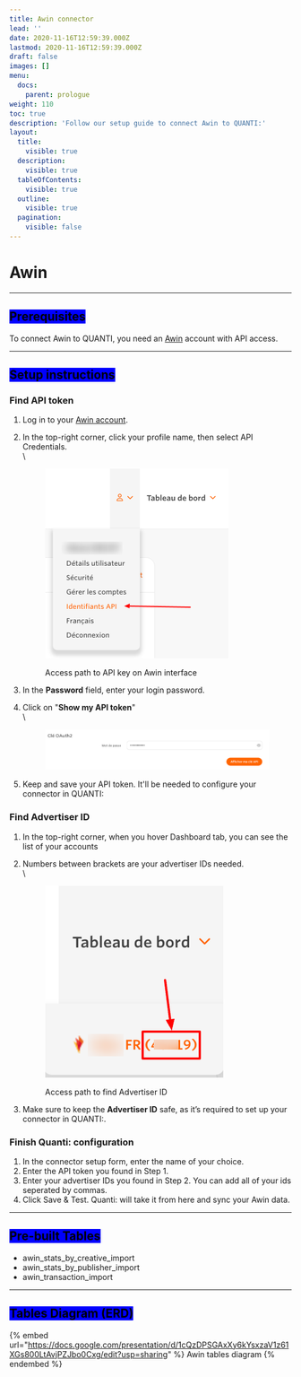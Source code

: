 ```yaml
---
title: Awin connector
lead: ''
date: 2020-11-16T12:59:39.000Z
lastmod: 2020-11-16T12:59:39.000Z
draft: false
images: []
menu:
  docs:
    parent: prologue
weight: 110
toc: true
description: 'Follow our setup guide to connect Awin to QUANTI:'
layout:
  title:
    visible: true
  description:
    visible: true
  tableOfContents:
    visible: true
  outline:
    visible: true
  pagination:
    visible: false
---
```


# Awin

***

## <mark style="background-color:blue;">Prerequisites</mark>

To connect Awin to QUANTI, you need an [Awin](https://www.awin.com/) account with API access.

***

## <mark style="background-color:blue;">Setup instructions</mark>

### Find API token

1. Log in to your [Awin account](https://www.awin.com/fr?utm\_source=quanti.io\&utm\_medium=partnership\&utm\_campaign=awin\_connector).
2.  In the top-right corner, click your profile name, then select API Credentials.\
    \


    <figure><img src="../../content/en/docs/prologue/awin/awin1.png" alt="Access path to API key on Awin interface" width="327"><figcaption><p>Access path to API key on Awin interface</p></figcaption></figure>


3. In the **Password** field, enter your login password.
4.  Click on  "**Show my API token**"\
    \


    <figure><img src="../../content/en/docs/prologue/awin/awin2.png" alt=""><figcaption></figcaption></figure>


5. Keep and save your API token. It'll be needed to configure your connector in QUANTI:

### Find Advertiser ID

1. In the top-right corner, when you hover Dashboard tab, you can see the list of your accounts
2.  Numbers between brackets are your advertiser IDs needed.\
    \


    <figure><img src="../../content/en/docs/prologue/awin/awin3.png" alt="Access path to find Advertiser ID"><figcaption><p>Access path to find Advertiser ID</p></figcaption></figure>


3. Make sure to keep the **Advertiser ID** safe, as it’s required to set up your connector in QUANTI:.

### Finish Quanti: configuration

1. In the connector setup form, enter the name of your choice.
2. Enter the API token you found in Step 1.
3. Enter your advertiser IDs you found in Step 2. You can add all of your ids seperated by commas.
4. Click Save & Test. Quanti: will take it from here and sync your Awin data.

***

## <mark style="background-color:blue;">Pre-built Tables</mark>

* awin\_stats\_by\_creative\_import
* awin\_stats\_by\_publisher\_import
* awin\_transaction\_import

***

## <mark style="background-color:blue;">Tables Diagram (ERD)</mark>

{% embed url="https://docs.google.com/presentation/d/1cQzDPSGAxXy6kYsxzaV1z61XGs800LtAvjPZJbo0Cxg/edit?usp=sharing" %}
Awin tables diagram
{% endembed %}

